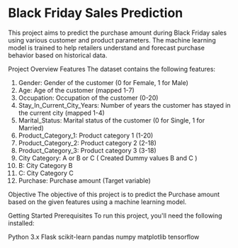 # Black Friday Sales Prediction
This project aims to predict the purchase amount during Black Friday sales using various customer and product parameters. The machine learning model is trained to help retailers understand and forecast purchase behavior based on historical data.

Project Overview
Features
The dataset contains the following features:

1. Gender: Gender of the customer (0 for Female, 1 for Male)
2. Age: Age of the customer (mapped 1-7)
3. Occupation: Occupation of the customer (0-20)
4. Stay_In_Current_City_Years: Number of years the customer has stayed in the current city (mapped 1-4)
5. Marital_Status: Marital status of the customer (0 for Single, 1 for Married)
6. Product_Category_1: Product category 1 (1-20)
7. Product_Category_2: Product category 2 (2-18)
8. Product_Category_3: Product category 3 (3-18)
9. City Category: A or B or C  ( Created Dummy values B and C )
10. B: City Category B
11. C: City Category C
12. Purchase: Purchase amount (Target variable)

Objective
The objective of this project is to predict the Purchase amount based on the given features using a machine learning model.

Getting Started
Prerequisites
To run this project, you'll need the following installed:

Python 3.x
Flask
scikit-learn
pandas
numpy
matplotlib
tensorflow

